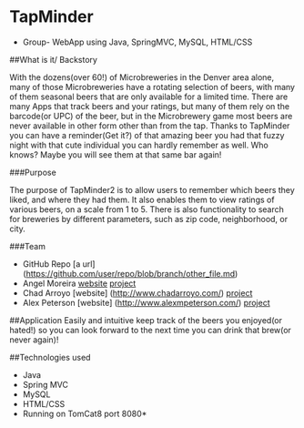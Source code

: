 # TapMinder
 * Group- WebApp using Java, SpringMVC, MySQL, HTML/CSS

##What is it/ Backstory

With the dozens(over 60!) of Microbreweries in the Denver area alone, many of those Microbreweries have a rotating selection of beers, with many of them seasonal beers that are only available for a limited time. There are many Apps that track beers and your ratings, but many of them rely on the barcode(or UPC) of the beer, but in the Microbrewery game most beers are never available in other form other than from the tap. Thanks to TapMinder you can have a reminder(Get it?) of that amazing beer you had that fuzzy night with that cute individual you can hardly remember as well. Who knows? Maybe you will see them at that same bar again! 

###Purpose

The purpose of TapMinder2 is to allow users to remember which beers they liked, and where they had them.  It also enables them to view ratings of various beers, on a scale from 1 to 5.  There is also functionality to search for breweries by different parameters, such as zip code, neighborhood, or city.

###Team
 * GitHub Repo [a url] (https://github.com/user/repo/blob/branch/other_file.md)
 * Angel Moreira [website](http://www.armoreira.com/) [project](http://www.armoreira.com:8080/TapMinder/) 
 * Chad Arroyo [website] (http://www.chadarroyo.com/) [project](http://www.chadarroyo.com:8080/TapMinder/)
 * Alex Peterson [website] (http://www.alexmpeterson.com/) [project](http://www.alexmpeterson.com:8080/TapMinder/)


##Application 
  Easily and intuitive keep track of the beers you enjoyed(or hated!) so you can look forward to the next time you can drink that brew(or never again)!
  

##Technologies used
  * Java
  * Spring MVC
  * MySQL
  * HTML/CSS
  * Running on TomCat8 port 8080*
